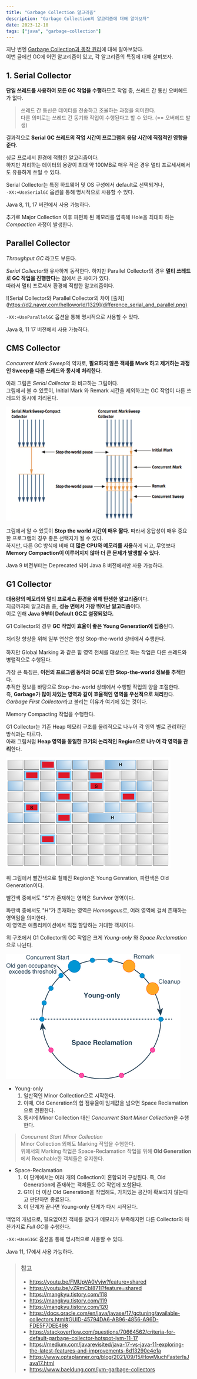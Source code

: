 ```yaml
---
title: "Garbage Collection 알고리즘"
description: "Garbage Collection의 알고리즘에 대해 알아보자"
date: 2023-12-10
tags: ["java", "garbage-collection"]
---
```


지난 번엔 [Garbage Collection과 동작 원리](https://kdkdhoho.github.io/about-garbage-collection/)에 대해 알아보았다.<br>
이번 글에선 GC에 어떤 알고리즘이 있고, 각 알고리즘의 특징에 대해 살펴보자.

## 1. Serial Collector

**단일 쓰레드를 사용하여 모든 GC 작업을 수행**하므로 작업 중, 쓰레드 간 통신 오버헤드가 없다.

> 쓰레드 간 통신은 데이터를 전송하고 조율하는 과정을 의미한다.<br>
> 다른 의미로는 쓰레드 간 동기화 작업이 수행된다고 할 수 있다. (== 오버헤드 발생)

결과적으로 **Serial GC 쓰레드의 작업 시간이 프로그램의 응답 시간에 직접적인 영향을 준다**.

싱글 프로세서 환경에 적합한 알고리즘이다.<br>
하지만 처리하는 데이터의 용량이 최대 약 100MB로 매우 작은 경우 멀티 프로세서에서도 유용하게 쓰일 수 있다.

Serial Collector는 특정 하드웨어 및 OS 구성에서 default로 선택되거나,<br>
`-XX:+UseSerialGC` 옵션을 통해 명시적으로 사용할 수 있다.

Java 8, 11, 17 버전에서 사용 가능하다.

추가로 Major Collection 이후 파편화 된 메모리를 압축해 Hole을 최대화 하는 _Compaction_ 과정이 발생한다.

## Parallel Collector

_Throughput GC_ 라고도 부른다.

*Serial Collector*와 유사하게 동작한다. 하지만 Parallel Collector의 경우 **멀티 쓰레드로 GC 작업을 진행한다**는 점에서 큰 차이가 있다.<br>
따라서 멀티 프로세서 환경에 적합한 알고리즘이다.

![Serial Collector와 Parallel Collector의 차이 [출처](https://d2.naver.com/helloworld/1329](difference_serial_and_parallel.png)

`-XX:+UseParallelGC` 옵션을 통해 명시적으로 사용할 수 있다.

Java 8, 11 17 버전에서 사용 가능하다.

## CMS Collector

*Concurrent Mark Sweep*의 약자로, **필요하지 않은 객체를 Mark 하고 제거하는 과정인 Sweep을 다른 쓰레드와 동시에 처리한다**.

아래 그림은 *Serial Collector* 와 비교하는 그림이다.<br>
그림에서 볼 수 있듯이, Initial Mark 와 Remark 시간을 제외하고는 GC 작업이 다른 쓰레드와 동시에 처리된다. 

![Serial Collector와 CMS Collector](cms-image.png)

그림에서 알 수 있듯이 **Stop the world 시간이 매우 짧다**. 따라서 응답성이 매우 중요한 프로그램의 경우 좋은 선택지가 될 수 있다.<br>
하지만, 다른 GC 방식에 비해 **더 많은 CPU와 메모리를 사용**하게 되고, 무엇보다 **Memory Compaction이 이루어지지 않아 더 큰 문제가 발생할 수 있다**.

Java 9 버전부터는 Deprecated 되어 Java 8 버전에서만 사용 가능하다.

## G1 Collector

**대용량의 메모리와 멀티 프로세스 환경을 위해 탄생한 알고리즘**이다.<br>
지금까지의 알고리즘 중, **성능 면에서 가장 뛰어난 알고리즘**이다.<br>
이로 인해 **Java 9부터 Default GC로 설정되었다.**

G1 Collector의 경우 **GC 작업이 효율이 좋은 Young Generation에 집중**된다.

처리량 향상을 위해 일부 연산은 항상 Stop-the-world 상태에서 수행한다.<br>  
하지만 Global Marking 과 같은 힙 영역 전체를 대상으로 하는 작업은 다른 쓰레드와 병렬적으로 수행된다.<br>

가장 큰 특징은, **이전의 프로그램 동작과 GC로 인한 Stop-the-world 정보를 추적**한다.<br>
추적한 정보를 바탕으로 Stop-the-world 상태에서 수행할 작업의 양을 조절한다.<br>
즉, **Garbage가 많이 차있는 영역과 같이 효율적인 영역을 우선적으로 처리**한다.<br>
*Garbage First Collector*라고 불리는 이유가 여기에 있는 것이다.

Memory Compacting 작업을 수행한다.

G1 Collector는 기존 Heap 메모리 구조를 물리적으로 나누어 각 영역 별로 관리하던 방식과는 다르다.<br>
아래 그림처럼 **Heap 영역을 동일한 크기의 논리적인 Region으로 나누어 각 영역을 관리**한다.

![힙 영역 레이아웃](garbage_collector_heap_layout.png)

위 그림에서 빨간색으로 칠해진 Region은 Young Genration, 파란색은 Old Generation이다.

빨간색 중에서도 "S"가 존재하는 영역은 Survivor 영역이다.

파란색 중에서도 "H"가 존재하는 영역은 *Homongous*로, 여러 영역에 걸쳐 존재하는 영역임을 의미한다.<br>
이 영역은 애플리케이션에서 직접 할당하는 거대한 객체이다.

위 구조에서 G1 Collector의 GC 작업은 크게 *Young-only* 와 *Space Reclamation* 으로 나뉜다.

![G1 Collector의 진행 싸이클](garbage-collection-cycle-overview.png)

- Young-only
  1. 일반적인 Minor Collection으로 시작한다.
  2. 이때, Old Generation의 힙 점유율이 임계값을 넘으면 Space Reclamation으로 전환한다.
  3. 동시에 Minor Collection 대신 *Concurrent Start Minor Collection*을 수행한다.

> _Concurrent Start Minor Collection_<br>
> Minor Collection 외에도 Marking 작업을 수행한다.<br>
> 위에서의 Marking 작업은 Space-Reclamation 작업을 위해 **Old Generation**에서 Reachable한 객체들은 유지한다.

- Space-Reclamation
  1. 이 단계에서는 여러 개의 Collection이 혼합되어 구성된다. 즉, Old Generation에 존재하는 객체들도 GC 작업에 포함된다.
  2. G1이 더 이상 Old Generation을 작업해도, 가치있는 공간이 확보되지 않는다고 판단하면 종료된다.
  3. 이 단계가 끝나면 Young-only 단계가 다시 시작된다.

백업의 개념으로, 필요없어진 객체를 찾다가 메모리가 부족해지면 다른 Collector와 마찬가지로 *Full GC*를 수행한다.

`-XX:+UseG1GC` 옵션을 통해 명시적으로 사용할 수 있다.

Java 11, 17에서 사용 가능하다.

> ### 참고
> - https://youtu.be/FMUpVA0Vvjw?feature=shared <br>
> - https://youtu.be/vZRmCbl871I?feature=shared <br>
> - https://mangkyu.tistory.com/118 <br>
> - https://mangkyu.tistory.com/119 <br>
> - https://mangkyu.tistory.com/120 <br>
> - https://docs.oracle.com/en/java/javase/17/gctuning/available-collectors.html#GUID-45794DA6-AB96-4856-A96D-FDE5F7DEE498 <br>
> - https://stackoverflow.com/questions/70664562/criteria-for-default-garbage-collector-hotspot-jvm-11-17 <br>
> - https://medium.com/javarevisited/java-17-vs-java-11-exploring-the-latest-features-and-improvements-6d13290e4e1a <br>
> - https://www.optaplanner.org/blog/2021/09/15/HowMuchFasterIsJava17.html <br>
> - https://www.baeldung.com/jvm-garbage-collectors <br>